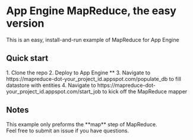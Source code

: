 <h1>App Engine MapReduce, the easy version</h1>

This is an easy, install-and-run example of MapReduce for App Engine

<h2>Quick start</h2>
1. Clone the repo
2. Deploy to App Engine **
3. Navigate to https://mapreduce-dot-your_project_id.appspot.com/populate_db to fill datastore with entities
4. Navigate to https://mapreduce-dot-your_project_id.appspot.com/start_job to kick off the MapReduce mapper

<h2>Notes</h2>
This example only preforms the **map** step of MapReduce.<br>
Feel free to submit an issue if you have questions.
